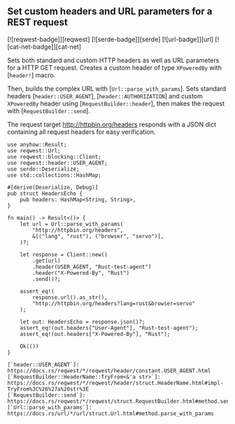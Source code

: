 ## Set custom headers and URL parameters for a REST request

[![reqwest-badge]][reqwest] [![serde-badge]][serde] [![url-badge]][url] [![cat-net-badge]][cat-net]

Sets both standard and custom HTTP headers as well as URL parameters for a HTTP
GET request. Creates a custom header of type `XPoweredBy` with [`header!`] macro.

Then, builds the complex URL with [`Url::parse_with_params`]. Sets standard
headers [`header::USER_AGENT`], [`header::AUTHORIZATION`] and custom
`XPoweredBy` header using [`RequestBuilder::header`], then makes the request
with [`RequestBuilder::send`].

The request target <http://httpbin.org/headers> responds with
a JSON dict containing all request headers for easy verification.

```rust,edition2021,no_run
use anyhow::Result;
use reqwest::Url;
use reqwest::blocking::Client;
use reqwest::header::USER_AGENT;
use serde::Deserialize;
use std::collections::HashMap;

#[derive(Deserialize, Debug)]
pub struct HeadersEcho {
    pub headers: HashMap<String, String>,
}

fn main() -> Result<()> {
    let url = Url::parse_with_params(
        "http://httpbin.org/headers",
        &[("lang", "rust"), ("browser", "servo")],
    )?;

    let response = Client::new()
        .get(url)
        .header(USER_AGENT, "Rust-test-agent")
        .header("X-Powered-By", "Rust")
        .send()?;

    assert_eq!(
        response.url().as_str(),
        "http://httpbin.org/headers?lang=rust&browser=servo"
    );

    let out: HeadersEcho = response.json()?;
    assert_eq!(out.headers["User-Agent"], "Rust-test-agent");
    assert_eq!(out.headers["X-Powered-By"], "Rust");

    Ok(())
}

[`header::USER_AGENT`]: https://docs.rs/reqwest/*/reqwest/header/constant.USER_AGENT.html
[`RequestBuilder::HeaderName::TryFrom<&'a str>`]: https://docs.rs/reqwest/*/reqwest/header/struct.HeaderName.html#impl-TryFrom%3C%26%27a%20str%3E
[`RequestBuilder::send`]: https://docs.rs/reqwest/*/reqwest/struct.RequestBuilder.html#method.send
[`Url::parse_with_params`]: https://docs.rs/url/*/url/struct.Url.html#method.parse_with_params
